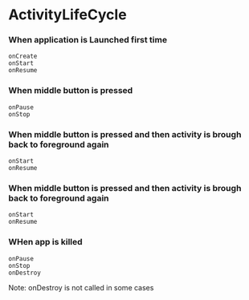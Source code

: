 # ActivityLifeCycle

### When application is Launched first time
```
onCreate
onStart
onResume
```
### When middle button is pressed
```
onPause
onStop
```
### When middle button is pressed and then activity is brough back to foreground again
```
onStart
onResume
```
### When middle button is pressed and then activity is brough back to foreground again
```
onStart
onResume
```
### WHen app is killed
```
onPause
onStop
onDestroy
```
Note: onDestroy is not called in some cases 
